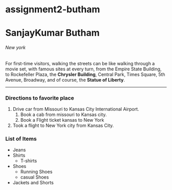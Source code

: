 # assignment2-butham
# SanjayKumar Butham
###### New york

For first-time visitors, walking the streets can be like walking through a movie set, with famous sites at every turn, from the Empire State Building, to Rockefeller Plaza, the **Chrysler Building**, Central Park, Times Square, 5th Avenue, Broadway, and of course, the **Statue of Liberty**.
***
### Directions to favorite place
1. Drive car from Missouri to Kansas City International Airport.
   1. Book a cab from missouri to Kansas city.
   2. Book a Flight ticket kansas to New York
2. Took a flight to New York city from Kansas City.

### List of Items
* Jeans
* Shirts
  * T-shirts
* Shoes
  * Running Shoes
  * casual Shoes
* Jackets and Shorts
